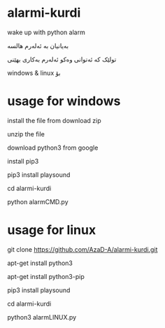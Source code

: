 # alarmi-kurdi
wake up with python alarm

به‌یانیان به‌ ئه‌له‌رم هالسه‌

تولێک که‌ ئه‌توانی وه‌کو ئه‌له‌رم به‌کاری بهێنی

 windows & linux بۆ
 
 
# usage for windows

install the file from download zip

unzip the file 

download python3 from google

install pip3

pip3 install playsound

cd alarmi-kurdi

python alarmCMD.py

# usage for linux 

git clone https://github.com/AzaD-A/alarmi-kurdi.git

apt-get install python3

apt-get install python3-pip

pip3 install playsound

cd alarmi-kurdi

python3 alarmLINUX.py
